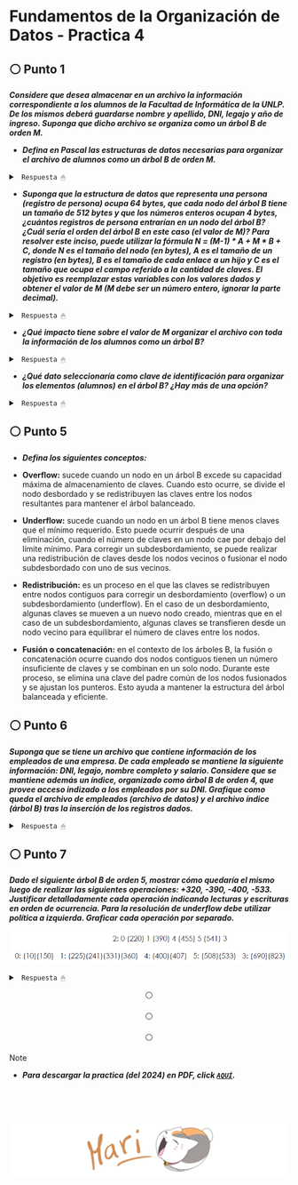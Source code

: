 # Fundamentos de la Organización de Datos - Practica 4


## ⚪ Punto 1

***Considere que desea almacenar en un archivo la información correspondiente a los alumnos de la Facultad de Informática de la UNLP. De los mismos deberá guardarse nombre y apellido, DNI, legajo y año de ingreso. Suponga que dicho archivo se organiza como un árbol B de orden M.***

* ***Defina en Pascal las estructuras de datos necesarias para organizar el archivo de alumnos como un árbol B de orden M.***

<details><summary> <code> Respuesta 🖱 </code></summary><br>

~~~
const 
    M = x; {x es el orden del árbol}
type
    dato = record 
        nomApe: string[30];
        dni: longint;
        legajo: integer;
        anioIng: integer;
    end;
    nodo = record
        cant_claves: integer;
        claves: array [1..M-1] of integer;
        enlaces: array [1..M-1] of integer;
        hijos: array [1..M] of integer;
    end;
    archivoDatos = file of dato;
    arbolB = file of nodo;
~~~

</details>

* ***Suponga que la estructura de datos que representa una persona (registro de persona) ocupa 64 bytes, que cada nodo del árbol B tiene un tamaño de 512 bytes y que los números enteros ocupan 4 bytes, ¿cuántos registros de persona entrarían en un nodo del árbol B? ¿Cuál sería el orden del árbol B en este caso (el valor de M)? Para resolver este inciso, puede utilizar la fórmula N = (M-1) * A + M * B + C, donde N es el tamaño del nodo (en bytes), A es el tamaño de un registro (en bytes), B es el tamaño de cada enlace a un hijo y C es el tamaño que ocupa el campo referido a la cantidad de claves. El objetivo es reemplazar estas variables con los valores dados y obtener el valor de M (M debe ser un número entero, ignorar la parte decimal).***

<details><summary> <code> Respuesta 🖱 </code></summary><br>

~~~
N = tamaño del nodo en bytes ......... 512 bytes

A = tamaño del registro en bytes ..... 64 bytes

B = tamaño del enlace ................ 4 bytes

C = tamaño que ocupa cant_claves ..... (M-1-1) * 4 bytes = (M-2) * 4 bytes

FORMULA --> N = (M - 1) * A + M * B + C

            512 bytes = (M - 1) * 64 bytes + M * 4 bytes + (M - 2) * 4 bytes

            512 bytes + 64 bytes + 8 bytes = M * (64 bytes + 4 bytes + 4 bytes)

            M = 584 bytes / 72 bytes

            M = 8

RTA. El orden del árbol B en este caso sería de M = 8
~~~

</details>

* ***¿Qué impacto tiene sobre el valor de M organizar el archivo con toda la información de los alumnos como un árbol B?***

<details><summary> <code> Respuesta 🖱 </code></summary><br>

Organizar un archivo con toda la información como un árbol B puede tener varios impactos en el valor de M y en el rendimiento general del sistema:

**Búsqueda eficiente:** Los árboles B están diseñados para mantener un equilibrio entre la profundidad del árbol y el número de nodos por nivel, lo que permite búsquedas eficientes. Si el archivo se organiza como un árbol B, las operaciones de búsqueda, inserción y eliminación pueden realizarse en tiempo logarítmico en relación con el número de registros en el archivo, lo que mejora la eficiencia en comparación con otras estructuras de datos no balanceadas.

**Utilización eficiente del espacio:** Los árboles B tienen un alto grado de ocupación, lo que significa que los nodos están bastante llenos. Esto puede llevar a una mejor utilización del espacio en comparación con otras estructuras de datos, especialmente en archivos grandes con muchos registros.

**Costo de mantenimiento:** Sin embargo, mantener un árbol B puede ser costoso en términos de operaciones de inserción y eliminación, ya que estas operaciones pueden requerir reequilibrar el árbol, lo que implica redistribuir los elementos en los nodos y posiblemente dividir o fusionar nodos. El valor de M (el orden del árbol B) influye en la frecuencia y la gravedad de estas operaciones de reequilibrio. Un M más grande puede reducir la frecuencia de reequilibrio pero puede aumentar el tamaño de los nodos y, por lo tanto, el consumo de memoria.

**Optimización del acceso a disco:** Los árboles B también pueden ser útiles para optimizar el acceso a disco, ya que tienden a agrupar los datos de manera más compacta, lo que puede reducir la cantidad de operaciones de E/S (entrada/salida) necesarias para acceder a los datos dispersos en el archivo.

En resumen, organizar el archivo como un árbol B puede mejorar la eficiencia de las operaciones de búsqueda y acceso a datos, pero puede requerir un mayor costo de mantenimiento y una consideración cuidadosa del valor de M para optimizar el rendimiento en términos de espacio y tiempo de ejecución.

</details>

* ***¿Qué dato seleccionaría como clave de identificación para organizar los elementos (alumnos) en el árbol B? ¿Hay más de una opción?***

<details><summary> <code> Respuesta 🖱 </code></summary><br>

Podría ser el DNI o el legajo.

</details>

## ⚪ Punto 5

* ***Defina los siguientes conceptos:***

* **Overflow:** sucede cuando un nodo en un árbol B excede su capacidad máxima de  almacenamiento de claves. Cuando esto ocurre, se divide el nodo desbordado y se redistribuyen las claves entre los nodos resultantes para mantener el árbol balanceado.

* **Underflow:** sucede cuando un nodo en un árbol B tiene menos claves que el mínimo requerido. Esto puede ocurrir después de una eliminación, cuando el número de claves en un nodo cae por debajo del límite mínimo. Para corregir un subdesbordamiento, se puede realizar una redistribución de claves desde los nodos vecinos o fusionar el nodo subdesbordado con uno de sus vecinos.

* **Redistribución:** es un proceso en el que las claves se redistribuyen entre nodos contiguos para corregir un desbordamiento (overflow) o un subdesbordamiento (underflow). En el caso de un desbordamiento, algunas claves se mueven a un nuevo nodo creado, mientras que en el caso de un subdesbordamiento, algunas claves se transfieren desde un nodo vecino para equilibrar el número de claves entre los nodos.

* **Fusión o concatenación:** en el contexto de los árboles B, la fusión o concatenación ocurre cuando dos nodos contiguos tienen un número insuficiente de claves y se combinan en un solo nodo. Durante este proceso, se elimina una clave del padre común de los nodos fusionados y se ajustan los punteros. Esto ayuda a mantener la estructura del árbol balanceada y eficiente.

</details>

## ⚪ Punto 6

***Suponga que se tiene un archivo que contiene información de los empleados de una empresa. De cada empleado se mantiene la siguiente información: DNI, legajo, nombre completo y salario. Considere que se mantiene además un índice, organizado como árbol B de orden 4, que provee acceso indizado a los empleados por su DNI. Grafique como queda el archivo de empleados (archivo de datos) y el archivo índice (árbol B) tras la inserción de los registros dados.***

<details><summary> <code> Respuesta 🖱 </code></summary><br>

Click [<code>AQUI</code>](/practica4/ejercicio06.pdf) para ver el árbol graficado.

</details>

## ⚪ Punto 7

***Dado el siguiente árbol B de orden 5, mostrar cómo quedaría el mismo luego de realizar las siguientes operaciones: +320, -390, -400, -533. Justificar detalladamente cada operación indicando lecturas y escrituras en orden de ocurrencia. Para la resolución de underflow debe utilizar política a izquierda. Graficar cada operación por separado.***

![imagen](/recursos/img01.png)

<details><summary> <code> Respuesta 🖱 </code></summary><br>

Click [<code>AQUI</code>](/practica4/ejercicio07.pdf) para ver el árbol graficado.

</details>


<p align=center>⚪</p>
<p align=center>⚪</p>
<p align=center>⚪</p>

>[!NOTE]
>
> * ***Para descargar la practica (del 2024) en PDF, click [<code>AQUÍ</code>](https://drive.google.com/file/d/1ByjnQMO8Wgwq-xfp93bbTx7Fqd7yWdW2/view?usp=sharing).***


<br>
<br>
<br>


<p><img align="center" src="https://github.com/Marimari2342/Marimari2342/blob/main/firmagith.png" alt="marigit"/></p>